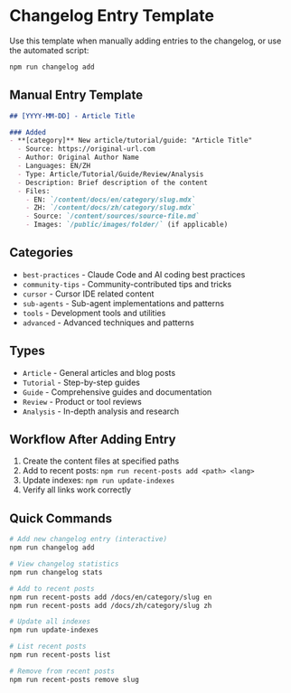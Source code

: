 # Changelog Entry Template

Use this template when manually adding entries to the changelog, or use the automated script:

```bash
npm run changelog add
```

## Manual Entry Template

```markdown
## [YYYY-MM-DD] - Article Title

### Added
- **[category]** New article/tutorial/guide: "Article Title"
  - Source: https://original-url.com
  - Author: Original Author Name
  - Languages: EN/ZH
  - Type: Article/Tutorial/Guide/Review/Analysis
  - Description: Brief description of the content
  - Files:
    - EN: `/content/docs/en/category/slug.mdx`
    - ZH: `/content/docs/zh/category/slug.mdx`
    - Source: `/content/sources/source-file.md`
    - Images: `/public/images/folder/` (if applicable)
```

## Categories

- `best-practices` - Claude Code and AI coding best practices
- `community-tips` - Community-contributed tips and tricks
- `cursor` - Cursor IDE related content
- `sub-agents` - Sub-agent implementations and patterns
- `tools` - Development tools and utilities
- `advanced` - Advanced techniques and patterns

## Types

- `Article` - General articles and blog posts
- `Tutorial` - Step-by-step guides
- `Guide` - Comprehensive guides and documentation
- `Review` - Product or tool reviews
- `Analysis` - In-depth analysis and research

## Workflow After Adding Entry

1. Create the content files at specified paths
2. Add to recent posts: `npm run recent-posts add <path> <lang>`
3. Update indexes: `npm run update-indexes`
4. Verify all links work correctly

## Quick Commands

```bash
# Add new changelog entry (interactive)
npm run changelog add

# View changelog statistics
npm run changelog stats

# Add to recent posts
npm run recent-posts add /docs/en/category/slug en
npm run recent-posts add /docs/zh/category/slug zh

# Update all indexes
npm run update-indexes

# List recent posts
npm run recent-posts list

# Remove from recent posts
npm run recent-posts remove slug
```